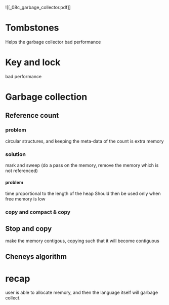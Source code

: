 ![[_08c_garbage_collector.pdf]]

# Tombstones
Helps the garbage collector
bad performance

# Key and lock
bad performance

# Garbage collection

## Reference count

### problem
circular structures, and keeping the meta-data of the count is extra memory 

### solution
mark and sweep (do a pass on the memory, remove the memory which is not referenced)

#### problem
time proportional to the length of the heap
Should then be used only when free memory is low

### copy and compact & copy

## Stop and copy
make the memory contigous, copying such that it will become contiguous

## Cheneys algorithm

# recap
user is able to allocate memory, and then the language itself will garbage collect.
